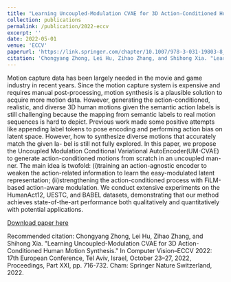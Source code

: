 ```yaml
---
title: "Learning Uncoupled-Modulation CVAE for 3D Action-Conditioned Human Motion Synthesis"
collection: publications
permalink: /publication/2022-eccv
excerpt: ''
date: 2022-05-01
venue: 'ECCV'
paperurl: 'https://link.springer.com/chapter/10.1007/978-3-031-19803-8_42'
citation: 'Chongyang Zhong, Lei Hu, Zihao Zhang, and Shihong Xia. "Learning Uncoupled-Modulation CVAE for 3D Action-Conditioned Human Motion Synthesis." In Computer Vision–ECCV 2022: 17th European Conference, Tel Aviv, Israel, October 23–27, 2022, Proceedings, Part XXI, pp. 716-732. Cham: Springer Nature Switzerland, 2022.'
---
```

Motion capture data has been largely needed in the movie and game industry in recent years. Since the motion capture system is expensive and requires manual post-processing, motion synthesis is a plausible solution to acquire more motion data. However, generating the action-conditioned, realistic, and diverse 3D human motions given the semantic action labels is still challenging because the mapping from semantic labels to real motion sequences is hard to depict. Previous work made some positive attempts like appending label tokens to pose encoding and performing action bias on latent space. However, how to synthesize diverse motions that accurately match the given la- bel is still not fully explored. In this paper, we propose the Uncoupled Modulation Conditional Variational AutoEncoder(UM-CVAE) to generate action-conditioned motions from scratch in an uncoupled man- ner. The main idea is twofold: (i)training an action-agnostic encoder to weaken the action-related information to learn the easy-modulated latent representation; (ii)strengthening the action-conditioned process with FiLM-based action-aware modulation. We conduct extensive experiments on the HumanAct12, UESTC, and BABEL datasets, demonstrating that our method achieves state-of-the-art performance both qualitatively and quantitatively with potential applications.

[Download paper here](https://www.ecva.net/papers/eccv_2022/papers_ECCV/papers/136810707.pdf)

Recommended citation: Chongyang Zhong, Lei Hu, Zihao Zhang, and Shihong Xia. "Learning Uncoupled-Modulation CVAE for 3D Action-Conditioned Human Motion Synthesis." In Computer Vision–ECCV 2022: 17th European Conference, Tel Aviv, Israel, October 23–27, 2022, Proceedings, Part XXI, pp. 716-732. Cham: Springer Nature Switzerland, 2022.
